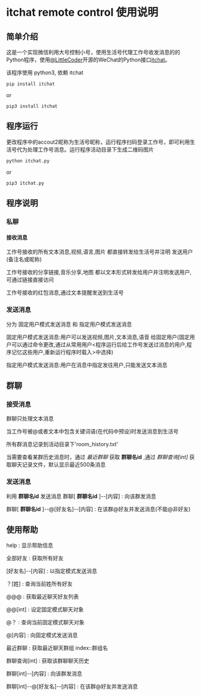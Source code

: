 # itchat remote control 使用说明
## 简单介绍
这是一个实现微信利用大号控制小号，使用生活号代理工作号收发消息的的Python程序，使用[@LittleCoder](https://github.com/littlecodersh)开源的WeChat的Python接口[itchat](https://github.com/littlecodersh/ItChat)。

该程序使用 python3, 依赖 itchat
```
pip install itchat
```
or
```
pip3 install itchat
```
## 程序运行
更改程序中的accout2昵称为生活号昵称，运行程序扫码登录工作号，即可利用生活号代为处理工作号消息。运行程序活动目录下生成二维码图片
```
python itchat.py
```
or
```
pip3 itchat.py
```
## 程序说明
### 私聊
#### 接收消息
工作号接收的所有文本消息,视频,语言,图片 都直接转发给生活号并注明 发送用户(备注名或昵称)

工作号接收的分享链接,音乐分享,地图 都以文本形式转发给用户并注明发送用户,可通过链接直接访问

工作号接收的红包消息,通过文本提醒发送到生活号
### 发送消息
分为 固定用户模式发送消息 和 指定用户模式发送消息

固定用户模式发送消息:用户可以发送视频,图片,文本消息,语音 给固定用户(固定用户可以通过命令更改,通过从常用用户<程序运行后给工作号发送过消息的用户,程序记忆这些用户,重新运行程序时载入>中选择)

指定用户模式发送消息:用户在消息中指定发往用户,只能发送文本消息
## 群聊
### 接受消息
群聊只处理文本消息

当工作号被@或者文本中包含关键词语(在代码中预设)时发送消息到生活号

所有群消息记录到活动目录下'room_history.txt'

当需要查看某群历史消息时，通过 *最近群聊* 获取 **群聊名id** ,通过 *群聊查询[int]* 
获取聊天记录文件，默认显示最近500条消息

### 发送消息

利用 **群聊名id** 发送消息 群聊[ **群聊名id** ]--[内容] : 向该群发消息

群聊[ **群聊名id** ]--@[好友名]--[内容] : 在该群@好友并发送消息(不能@非好友)
## 使用帮助

help : 显示帮助信息

全部好友 : 获取所有好友

[好友名]--[内容] : 以指定模式发送消息

？[姓] : 查询当前姓所有好友

@@@ : 获取最近聊天好友列表

@@[int] : 设定固定模式聊天对象

@？ : 查询当前固定模式聊天对象

@[内容] : 向固定模式发送消息

最近群聊 : 获取最近聊天群组 index::群组名

群聊查询[int] : 获取该群聊聊天历史

群聊[int]--[内容] : 向该群发消息

群聊[int]--@[好友名]--[内容] : 在该群@好友并发送消息
